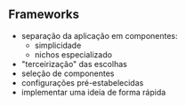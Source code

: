## Frameworks

 - separação da aplicação em componentes:
   - simplicidade
   - nichos especializado
 - "terceirização" das escolhas 
 - seleção de componentes
 - configurações pré-estabelecidas
 - implementar uma ideia de forma rápida
